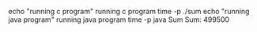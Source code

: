 echo "running c program"
running c program
time -p ./sum
echo "running java program"
running java program
time -p java Sum
Sum: 499500

